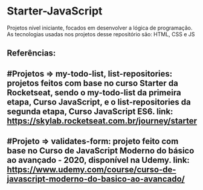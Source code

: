 # Starter-JavaScript
Projetos nível iniciante, focados em desenvolver a lógica de programação. 
As tecnologias usadas nos projetos desse repositório são: HTML, CSS e JS

Referências:
------------------------------------------------------------------
#Projetos => my-todo-list, list-repositories: 
projetos feitos com base no curso Starter da Rocketseat, sendo o my-todo-list da primeira etapa, 
Curso JavaScript, e o list-repositories da segunda etapa, Curso JavaScript ES6.
link: https://skylab.rocketseat.com.br/journey/starter
------------------------------------------------------------------
#Projeto => validates-form: projeto feito com base no Curso de JavaScript Moderno do básico ao avançado - 2020, disponível na Udemy. link: https://www.udemy.com/course/curso-de-javascript-moderno-do-basico-ao-avancado/
------------------------------------------------------------------
